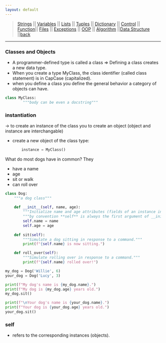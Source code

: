 ```yaml
---
layout: default
---
```

> [Strings](./strings.html) || [Variables](./variables.html) || [Lists](./lists.html) || [Tuples](./tuples.html) || [Dictionary](./dictionary.html) ||
> [Control](./control.html) || [Function](./function.html)|| [Files](./files.html) || [Exceptions](./exceptions.html) ||
> [OOP](./oop.html) || [Algorithm](./algorithm.html) ||[Data Structure](./datastructure.html) ||[back](./index.html)


***
### Classes and Objects
- A programmer-defined type is called a class => Defining a class creates a new data type.
- When you create a type MyClass, the class identifier (called class statement) is in CapCase (capitalized).
- when you define a class you define the general behavior a category of objects can have. 
```python
class MyClass:
        """body can be even a docstring"""
```

### instantiation 
-> to create an instance of the class you to create an object (object and instance are interchangable)
- create a new object of the class type:
    ```python
        instance = MyClass()
    ```

What do most dogs have in common? They
- have a name
- age
- sit or walk
- can roll over

```python
class Dog:
    """a dog class"""  
  
    def __init__(self, name, age):
        """Initialize name and age attributes (fields of an instance initialized via **__init__**)."""
        """by convention **self** is always the first argument of __init__"""
        self.name = name
        self.age = age
        
    def sit(self):
        """Simulate a dog sitting in response to a command."""
        print(f"{self.name} is now sitting.")

    def roll_over(self):
        """Simulate rolling over in response to a command."""
        print(f"{self.name} rolled over!")

my_dog = Dog('Willie', 6)
your_dog = Dog('Lucy', 3)

print(f"My dog's name is {my_dog.name}.")
print(f"My dog is {my_dog.age} years old.")
my_dog.sit()

print(f"\nYour dog's name is {your_dog.name}.")
print(f"Your dog is {your_dog.age} years old.")
your_dog.sit()
```

### self
- refers to the corresponding instances (objects).
